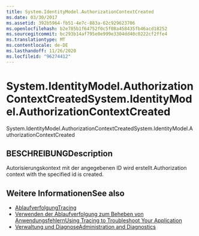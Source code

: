 ```yaml
---
title: System.IdentityModel.AuthorizationContextCreated
ms.date: 03/30/2017
ms.assetid: 392b5964-fb51-4e7c-883a-62c929623706
ms.openlocfilehash: b2e785b1f64752f0c5f08a458435fb46acd18252
ms.sourcegitcommit: bc293b14af795e0e999e3304dd40c0222cf2ffe4
ms.translationtype: MT
ms.contentlocale: de-DE
ms.lasthandoff: 11/26/2020
ms.locfileid: "96274412"
---
```

# <a name="systemidentitymodelauthorizationcontextcreated"></a><span data-ttu-id="c2eb8-102">System.IdentityModel.AuthorizationContextCreated</span><span class="sxs-lookup"><span data-stu-id="c2eb8-102">System.IdentityModel.AuthorizationContextCreated</span></span>

<span data-ttu-id="c2eb8-103">System.IdentityModel.AuthorizationContextCreated</span><span class="sxs-lookup"><span data-stu-id="c2eb8-103">System.IdentityModel.AuthorizationContextCreated</span></span>  
  
## <a name="description"></a><span data-ttu-id="c2eb8-104">BESCHREIBUNG</span><span class="sxs-lookup"><span data-stu-id="c2eb8-104">Description</span></span>  

 <span data-ttu-id="c2eb8-105">Autorisierungskontext mit der angegebenen ID wird erstellt.</span><span class="sxs-lookup"><span data-stu-id="c2eb8-105">Authorization context with the specified id is created.</span></span>  
  
## <a name="see-also"></a><span data-ttu-id="c2eb8-106">Weitere Informationen</span><span class="sxs-lookup"><span data-stu-id="c2eb8-106">See also</span></span>

- [<span data-ttu-id="c2eb8-107">Ablaufverfolgung</span><span class="sxs-lookup"><span data-stu-id="c2eb8-107">Tracing</span></span>](index.md)
- [<span data-ttu-id="c2eb8-108">Verwenden der Ablaufverfolgung zum Beheben von Anwendungsfehlern</span><span class="sxs-lookup"><span data-stu-id="c2eb8-108">Using Tracing to Troubleshoot Your Application</span></span>](using-tracing-to-troubleshoot-your-application.md)
- [<span data-ttu-id="c2eb8-109">Verwaltung und Diagnose</span><span class="sxs-lookup"><span data-stu-id="c2eb8-109">Administration and Diagnostics</span></span>](../index.md)
